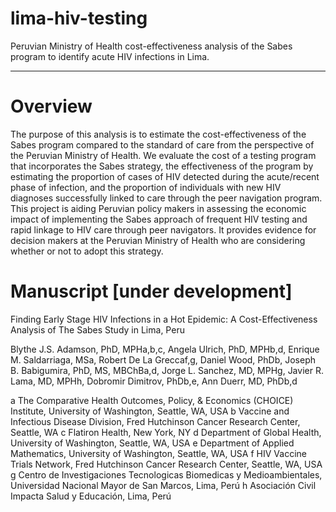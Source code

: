 # lima-hiv-testing
Peruvian Ministry of Health cost-effectiveness analysis of the Sabes program to identify acute HIV infections in Lima.

***

# Overview
The purpose of this analysis is to estimate the cost-effectiveness of the Sabes program compared 
to the standard of care from the perspective of the Peruvian Ministry of Health. We evaluate 
the cost of a testing program that incorporates the Sabes strategy, the effectiveness of the program 
by estimating the proportion of cases of HIV detected during the acute/recent phase of infection, 
and the proportion of individuals with new HIV diagnoses successfully linked to care through the 
peer navigation program. This project is aiding Peruvian policy makers in assessing the economic 
impact of implementing the Sabes approach of frequent HIV testing and rapid linkage to HIV care 
through peer navigators. It provides evidence for decision makers at the Peruvian Ministry of Health 
who are considering whether or not to adopt this strategy.

# Manuscript [under development]
Finding Early Stage HIV Infections in a Hot Epidemic: A Cost-Effectiveness Analysis of The Sabes Study in Lima, Peru

Blythe J.S. Adamson, PhD, MPHa,b,c, Angela Ulrich, PhD, MPHb,d, Enrique M. Saldarriaga, MSa, Robert De La Greccaf,g, Daniel Wood, PhDb, Joseph B. Babigumira, PhD, MS, MBChBa,d, Jorge L. Sanchez, MD, MPHg, Javier R. Lama, MD, MPHh, Dobromir Dimitrov, PhDb,e, Ann Duerr, MD, PhDb,d

a The Comparative Health Outcomes, Policy, & Economics (CHOICE) Institute, University of Washington, Seattle, WA, USA
b Vaccine and Infectious Disease Division, Fred Hutchinson Cancer Research Center, Seattle, WA
c Flatiron Health, New York, NY
d Department of Global Health, University of Washington, Seattle, WA, USA
e Department of Applied Mathematics, University of Washington, Seattle, WA, USA
f HIV Vaccine Trials Network, Fred Hutchinson Cancer Research Center, Seattle, WA, USA
g Centro de Investigaciones Tecnologicas Biomedicas y Medioambientales, Universidad Nacional Mayor de San Marcos, Lima, Perú
h Asociación Civil Impacta Salud y Educación, Lima, Perú

